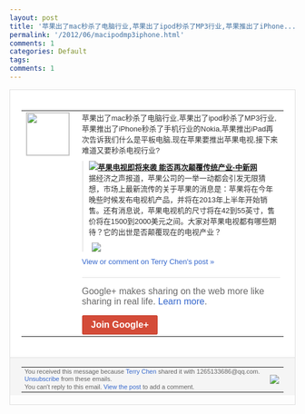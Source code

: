 ```yaml
---
layout: post
title: '苹果出了mac秒杀了电脑行业,苹果出了ipod秒杀了MP3行业,苹果推出了iPhone...'
permalink: '/2012/06/macipodmp3iphone.html'
comments: 1
categories: Default
tags: 
comments: 1
---
```

<div style="border:solid 1px #dfdfdf;color:#686868;font:13px Arial"><div style="background-color:#fff;padding:20px;"><table cellpadding="0" cellspacing="0"><tr><td style="padding-right:15px;vertical-align:top"><a href="https://plus.google.com/_/notifications/ngemlink?&amp;emid=CJjzyo-CsbACFYREQAodbh0AAA&amp;path=%2F108643996575278738906&amp;dt=1338690336113"><img height="75" src="https://lh3.googleusercontent.com/-KKRGTyJ5Bl0/AAAAAAAAAAI/AAAAAAAAEEY/jllxqER5dCk/s75-c-k-a/photo.jpg" style="border:solid 1px #cccccc;" width="75"/></a></td><td style="width:578px;color:#333;font:13px Arial;vertical-align:top;"><div style="padding-bottom:10px">苹果出了mac秒杀了电脑行业,苹果出了i<wbr/>pod秒杀了MP3行业,苹果推出了iPh<wbr/>one秒杀了手机行业的Nokia,苹果推<wbr/>出iPad再次告诉我们什么是平板电脑,现<wbr/>在苹果要推出苹果电视,接下来难道又要秒杀<wbr/>电视行业?</div><div style="margin-bottom:10px;padding-left:10px; border-left:2px solid #EAEAEA"><span style="margin-right:5px"><a href="http://finance.chinanews.com/it/2012/06-03/3934384.shtml" style="zSoyz"><img border="0" src="https://images3-focus-opensocial.googleusercontent.com/gadgets/proxy?url=https://s2.googleusercontent.com/s2/favicons?domain%3Dfinance.chinanews.com&amp;container=focus&amp;gadget=a&amp;rewriteMime=image/*&amp;refresh=31536000&amp;resize_h=16"/><span style="font-weight:bold">苹果电视即将来袭 能否再次颠覆传统产业-中新网</span></a><div style="padding-bottom:10px">据经济之声报道，苹果公司的一举一动都会引<wbr/>发无限猜想，市场上最新流传的关于苹果的消<wbr/>息是：苹果将在今年晚些时候发布电视机产品<wbr/>，并将在2013年上半年开始销售。还有消<wbr/>息说，苹果电视机的尺寸将在42到55英寸<wbr/>，售价将在1500到2000美元之间。大<wbr/>家对苹果电视都有哪些期待？它的出世是否颠<wbr/>覆现在的电视产业？</div></span><span style="margin-right:5px"><a href="https://plus.google.com/_/notifications/ngemlink?&amp;emid=CJjzyo-CsbACFYREQAodbh0AAA&amp;path=%2F108643996575278738906%2Fposts%2FJjGuR9pb3PY%3Fgpinv%3DAMIXal_DvB22t4s9e9cuT4VQ-6lbl4ZKdF9ixVebaKPvytTvZWxQlvrWxI7jKRSVH-LGfw0dxXbxdvfoeHQ_hRGTMMzPruKHEXrxOJqub2uCCMm4WMpxkAo&amp;dt=1338690336113" style="zSoyz;"><img border="0" src="https://images1-focus-opensocial.googleusercontent.com/gadgets/proxy?url=http://finance.chinanews.com/2012/06-02/U335P4T8D3933986F5012DT20120602123338.jpg&amp;container=focus&amp;gadget=a&amp;rewriteMime=image/*&amp;refresh=31536000&amp;resize_h=120" style="max-height:200px;max-width:275px"/></a></span></div><a href="https://plus.google.com/_/notifications/ngemlink?&amp;emid=CJjzyo-CsbACFYREQAodbh0AAA&amp;path=%2F108643996575278738906%2Fposts%2FJjGuR9pb3PY%3Fgpinv%3DAMIXal_DvB22t4s9e9cuT4VQ-6lbl4ZKdF9ixVebaKPvytTvZWxQlvrWxI7jKRSVH-LGfw0dxXbxdvfoeHQ_hRGTMMzPruKHEXrxOJqub2uCCMm4WMpxkAo&amp;dt=1338690336113" style="color:#3366CC;text-decoration:none;">View or comment on Terry Chen's post »</a><div style="margin-top:20px;border-top:solid 1px #dfdfdf"><div style="padding:15px 0;color:#686868;font:16px Arial;">Google+ makes sharing on the web more like sharing in real life. <a href="http://www.google.com/+/learnmore/" style="color:#3366CC;text-decoration:none;">Learn more</a>.</div><a href="https://plus.google.com/_/notifications/ngemlink?&amp;emid=CJjzyo-CsbACFYREQAodbh0AAA&amp;path=%2F%3Fgpinv%3DAMIXal_DvB22t4s9e9cuT4VQ-6lbl4ZKdF9ixVebaKPvytTvZWxQlvrWxI7jKRSVH-LGfw0dxXbxdvfoeHQ_hRGTMMzPruKHEXrxOJqub2uCCMm4WMpxkAo&amp;dt=1338690336113" style="display:inline-block;padding:7px 15px;background-color:#d44b38; color:#fff;font-size:16px; font-weight:bold;border-radius:2px;border:solid 1px #c43b28; white-space:nowrap;text-decoration:none">Join Google+</a></div></td></tr></table></div><div style="border-top:solid 1px #dfdfdf;padding:0 20px; background-color:#f5f5f5"><table cellpadding="0" cellspacing="0" style="height:50px"><tbody><tr><td style="vertical-align:middle;width:100%; color:#636363;font:11px Arial; line-height:120%">You received this message because <a href="https://plus.google.com/_/notifications/ngemlink?&amp;emid=CJjzyo-CsbACFYREQAodbh0AAA&amp;path=%2F108643996575278738906%3Fgpinv%3DAMIXal_DvB22t4s9e9cuT4VQ-6lbl4ZKdF9ixVebaKPvytTvZWxQlvrWxI7jKRSVH-LGfw0dxXbxdvfoeHQ_hRGTMMzPruKHEXrxOJqub2uCCMm4WMpxkAo&amp;dt=1338690336113" style="color:#3366CC;text-decoration:none;">Terry Chen</a> shared it with 1265133686@qq.com. <a href="https://plus.google.com/_/notifications/ngemlink?&amp;emid=CJjzyo-CsbACFYREQAodbh0AAA&amp;path=%2F_%2Fnonplus%2Femailsettings%3Fgpinv%3DAMIXal_DvB22t4s9e9cuT4VQ-6lbl4ZKdF9ixVebaKPvytTvZWxQlvrWxI7jKRSVH-LGfw0dxXbxdvfoeHQ_hRGTMMzPruKHEXrxOJqub2uCCMm4WMpxkAo%26est%3DADH5u8XIbR0NIh0QaipFIRB2uXtmQpZFecgA6mXiR4mGpH0XguCUfuiAIRZ0VCULnbNPXLC3ThXkisiNG7wzdSVZKl29lrLWhf0FHn7U6mrxkF7XxK5XaNjlhz9hWNmtCxQwp7ERrqDQ&amp;dt=1338690336113" style="color:#3366CC;text-decoration:none;">Unsubscribe</a> from these emails.<br/>You can't reply to this email. <a href="https://plus.google.com/_/notifications/ngemlink?&amp;emid=CJjzyo-CsbACFYREQAodbh0AAA&amp;path=%2F108643996575278738906%2Fposts%2FJjGuR9pb3PY%3Fgpinv%3DAMIXal_DvB22t4s9e9cuT4VQ-6lbl4ZKdF9ixVebaKPvytTvZWxQlvrWxI7jKRSVH-LGfw0dxXbxdvfoeHQ_hRGTMMzPruKHEXrxOJqub2uCCMm4WMpxkAo&amp;dt=1338690336113" style="color:#3366CC;text-decoration:none;">View the post</a> to add a comment.<br/></td><td><img src="https://ssl.gstatic.com/s2/oz/images/notifications/logo/google-plus-6617a72bb36cc548861652780c9e6ff1.png"/></td></tr></tbody></table></div></div>